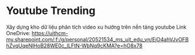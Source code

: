 # Youtube Trending 
Xây dựng kho dữ liệu phân tích video xu hướng trên nền tảng youtube
Link OneDrive: https://uithcm-my.sharepoint.com/:f:/g/personal/20521534_ms_uit_edu_vn/EjO4ahVJvOFBhZvqUqeNlHoB28WE0c_lLFtN-WbNq9cKMA?e=hO8x78

